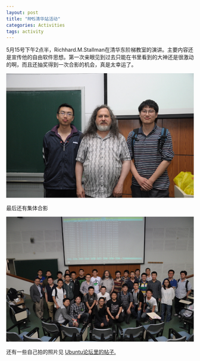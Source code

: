 ```yaml
---
layout: post
title: "RMS清华站活动"
categories: Activities
tags: activity
---
```


5月15号下午2点半，Richhard.M.Stallman在清华东阶梯教室的演讲。主要内容还是宣传他的自由软件思想。第一次亲眼见到过去只能在书里看到的大神还是很激动的啊，而且还抽奖得到一次合影的机会，真是太幸运了。

<img src="/pic/act/20140515/DSC_5838_s.jpg"/>

最后还有集体合影

<img src="/pic/act/20140515/DSC_5847_s.jpg"/>

还有一些自己拍的照片见
[Ubuntu论坛里的帖子.](http://forum.ubuntu.org.cn/viewtopic.php?f=15&t=459652)
